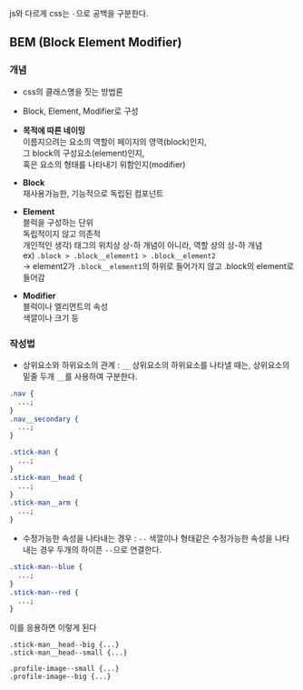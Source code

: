 js와 다르게 css는 `-`으로 공백을 구분한다.

## BEM (Block Element Modifier)

### 개념

- css의 클래스명을 짓는 방법론

- Block, Element, Modifier로 구성

- **목적에 따른 네이밍**  
  이름지으려는 요소의 역할이 페이지의 영역(block)인지,  
  그 block의 구성요소(element)인지,  
  혹은 요소의 형태를 나타내기 위함인지(modifier)

- **Block**  
  재사용가능한, 기능적으로 독립된 컴포넌트

- **Element**  
  블럭을 구성하는 단위  
  독립적이지 않고 의존적  
  개인적인 생각) 태그의 위치상 상-하 개념이 아니라, 역할 상의 상-하 개념  
  ex) `.block > .block__element1 > .block__element2`  
  -> element2가 `.block__element1`의 하위로 들어가지 않고 .block의 element로 들어감

- **Modifier**  
  블럭이나 엘리먼트의 속성  
  색깔이나 크기 등

### 작성법

- 상위요소와 하위요소의 관계 : `__`
  상위요소의 하위요소를 나타낼 때는, 상위요소의 밑줄 두개 `__`를 사용하여 구분한다.

```css
.nav {
  ...;
}
.nav__secondary {
  ...;
}

.stick-man {
  ...;
}
.stick-man__head {
  ...;
}
.stick-man__arm {
  ...;
}
```

- 수정가능한 속성을 나타내는 경우 : `--`
  색깔이나 형태같은 수정가능한 속성을 나타내는 경우 두개의 하이픈 `--`으로 연결한다.

```css
.stick-man--blue {
  ...;
}
.stick-man--red {
  ...;
}
```

이를 응용하면 이렇게 된다

```
.stick-man__head--big {...}
.stick-man__head--small {...}

.profile-image--small {...}
.profile-image--big {...}
```
